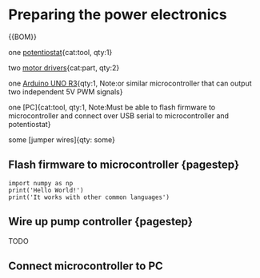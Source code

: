 # Preparing the power electronics


{{BOM}}

one [potentiostat](pstat.md){cat:tool, qty:1}

two [motor drivers](drivers.md){cat:part, qty:2}

one [Arduino UNO R3](pump_controller.md){qty:1, Note:or similar microcontroller that can output two independent 5V PWM signals}

one [PC]{cat:tool, qty:1, Note:Must be able to flash firmware to microcontroller and connect over USB serial to microcontroller and potentiostat}

some [jumper wires]{qty: some}

## Flash firmware to microcontroller {pagestep}

```{.python}
import numpy as np
print('Hello World!')
print('It works with other common languages')
```

## Wire up pump controller {pagestep}

TODO

## Connect microcontroller to PC



